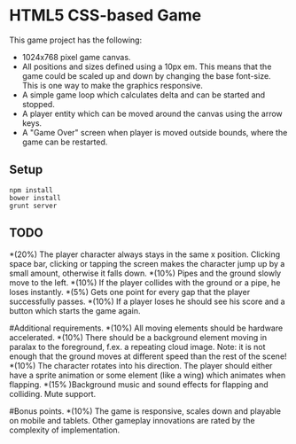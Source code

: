 # HTML5 CSS-based Game

This game project has the following:

* 1024x768 pixel game canvas.
* All positions and sizes defined using a 10px em. This means that the game could be scaled up and down by changing the base font-size. This is one way to make the graphics responsive.
* A simple game loop which calculates delta and can be started and stopped.
* A player entity which can be moved around the canvas using the arrow keys.
* A "Game Over" screen when player is moved outside bounds, where the game can be restarted.

## Setup

```
npm install
bower install
grunt server
```

## TODO
*(20%) The player character always stays in the same x position. Clicking space bar, clicking or tapping the screen makes the character jump up by a small amount, otherwise it falls down.
*(10%) Pipes and the ground slowly move to the left.
*(10%) If the player collides with the ground or a pipe, he loses instantly.
*(5%) Gets one point for every gap that the player successfully passes.
*(10%) If a player loses he should see his score and a button which starts the game again.

#Additional requirements.
*(10%) All moving elements should be hardware accelerated.
*(10%) There should be a background element moving in paralax to the foreground, f.ex. a repeating cloud image. Note: it is not enough that the ground moves at different speed than the rest of the scene!
*(10%) The character rotates into his direction. The player should either have a sprite animation or some element (like a wing) which animates when flapping. 
*(15% )Background music and sound effects for flapping and colliding. Mute support.

#Bonus points.
*(10%) The game is responsive, scales down and playable on mobile and tablets.
Other gameplay innovations are rated by the complexity of implementation.
